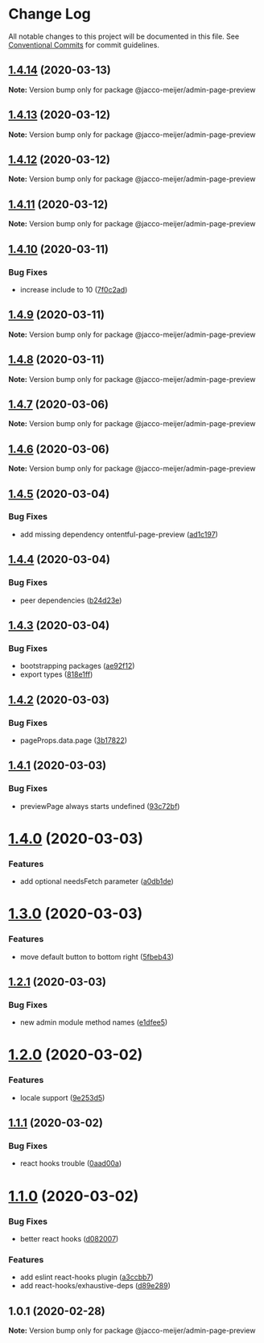 # Change Log

All notable changes to this project will be documented in this file.
See [Conventional Commits](https://conventionalcommits.org) for commit guidelines.

## [1.4.14](https://github.com/jaccomeijer/wheelroom/compare/@jacco-meijer/admin-page-preview@1.4.13...@jacco-meijer/admin-page-preview@1.4.14) (2020-03-13)

**Note:** Version bump only for package @jacco-meijer/admin-page-preview





## [1.4.13](https://github.com/jaccomeijer/wheelroom/compare/@jacco-meijer/admin-page-preview@1.4.12...@jacco-meijer/admin-page-preview@1.4.13) (2020-03-12)

**Note:** Version bump only for package @jacco-meijer/admin-page-preview





## [1.4.12](https://github.com/jaccomeijer/wheelroom/compare/@jacco-meijer/admin-page-preview@1.4.11...@jacco-meijer/admin-page-preview@1.4.12) (2020-03-12)

**Note:** Version bump only for package @jacco-meijer/admin-page-preview





## [1.4.11](https://github.com/jaccomeijer/wheelroom/compare/@jacco-meijer/admin-page-preview@1.4.10...@jacco-meijer/admin-page-preview@1.4.11) (2020-03-12)

**Note:** Version bump only for package @jacco-meijer/admin-page-preview





## [1.4.10](https://github.com/jaccomeijer/wheelroom/compare/@jacco-meijer/admin-page-preview@1.4.9...@jacco-meijer/admin-page-preview@1.4.10) (2020-03-11)


### Bug Fixes

* increase include to 10 ([7f0c2ad](https://github.com/jaccomeijer/wheelroom/commit/7f0c2ad93717ec494aaed801f5cb52165a0445bc))





## [1.4.9](https://github.com/jaccomeijer/wheelroom/compare/@jacco-meijer/admin-page-preview@1.4.8...@jacco-meijer/admin-page-preview@1.4.9) (2020-03-11)

**Note:** Version bump only for package @jacco-meijer/admin-page-preview





## [1.4.8](https://github.com/jaccomeijer/wheelroom/compare/@jacco-meijer/admin-page-preview@1.4.7...@jacco-meijer/admin-page-preview@1.4.8) (2020-03-11)

**Note:** Version bump only for package @jacco-meijer/admin-page-preview





## [1.4.7](https://github.com/jaccomeijer/wheelroom/compare/@jacco-meijer/admin-page-preview@1.4.6...@jacco-meijer/admin-page-preview@1.4.7) (2020-03-06)

**Note:** Version bump only for package @jacco-meijer/admin-page-preview





## [1.4.6](https://github.com/jaccomeijer/wheelroom/compare/@jacco-meijer/admin-page-preview@1.4.5...@jacco-meijer/admin-page-preview@1.4.6) (2020-03-06)

**Note:** Version bump only for package @jacco-meijer/admin-page-preview





## [1.4.5](https://github.com/jaccomeijer/wheelroom/compare/@jacco-meijer/admin-page-preview@1.4.4...@jacco-meijer/admin-page-preview@1.4.5) (2020-03-04)


### Bug Fixes

* add missing dependency ontentful-page-preview ([ad1c197](https://github.com/jaccomeijer/wheelroom/commit/ad1c197787ce6fcf32b6c688faa15c8a7ff270c0))





## [1.4.4](https://github.com/jaccomeijer/wheelroom/compare/@jacco-meijer/admin-page-preview@1.4.3...@jacco-meijer/admin-page-preview@1.4.4) (2020-03-04)


### Bug Fixes

* peer dependencies ([b24d23e](https://github.com/jaccomeijer/wheelroom/commit/b24d23edf770399ae574d80319d2bf04073132d1))





## [1.4.3](https://github.com/jaccomeijer/wheelroom/compare/@jacco-meijer/admin-page-preview@1.4.2...@jacco-meijer/admin-page-preview@1.4.3) (2020-03-04)


### Bug Fixes

* bootstrapping packages ([ae92f12](https://github.com/jaccomeijer/wheelroom/commit/ae92f12b4586df52e3f088976f784fff51ceff96))
* export types ([818e1ff](https://github.com/jaccomeijer/wheelroom/commit/818e1ff0a3063c445607d6fde447f20993faa1fc))





## [1.4.2](https://github.com/jaccomeijer/wheelroom/compare/@jacco-meijer/admin-page-preview@1.4.1...@jacco-meijer/admin-page-preview@1.4.2) (2020-03-03)


### Bug Fixes

* pageProps.data.page ([3b17822](https://github.com/jaccomeijer/wheelroom/commit/3b17822a99f880e0b804994c91e513f83ab28fa4))





## [1.4.1](https://github.com/jaccomeijer/wheelroom/compare/@jacco-meijer/admin-page-preview@1.4.0...@jacco-meijer/admin-page-preview@1.4.1) (2020-03-03)


### Bug Fixes

* previewPage always starts undefined ([93c72bf](https://github.com/jaccomeijer/wheelroom/commit/93c72bf9f9aed966a172a29c6c58d2cf4d4cc566))





# [1.4.0](https://github.com/jaccomeijer/wheelroom/compare/@jacco-meijer/admin-page-preview@1.3.0...@jacco-meijer/admin-page-preview@1.4.0) (2020-03-03)


### Features

* add optional needsFetch parameter ([a0db1de](https://github.com/jaccomeijer/wheelroom/commit/a0db1de4014b362bf93ef608891bde986bd99d3d))





# [1.3.0](https://github.com/jaccomeijer/wheelroom/compare/@jacco-meijer/admin-page-preview@1.2.1...@jacco-meijer/admin-page-preview@1.3.0) (2020-03-03)


### Features

* move default button to bottom right ([5fbeb43](https://github.com/jaccomeijer/wheelroom/commit/5fbeb43))





## [1.2.1](https://github.com/jaccomeijer/wheelroom/compare/@jacco-meijer/admin-page-preview@1.2.0...@jacco-meijer/admin-page-preview@1.2.1) (2020-03-03)


### Bug Fixes

* new admin module method names ([e1dfee5](https://github.com/jaccomeijer/wheelroom/commit/e1dfee5))





# [1.2.0](https://github.com/jaccomeijer/wheelroom/compare/@jacco-meijer/admin-page-preview@1.1.1...@jacco-meijer/admin-page-preview@1.2.0) (2020-03-02)


### Features

* locale support ([9e253d5](https://github.com/jaccomeijer/wheelroom/commit/9e253d517f46d86583d31e093947561564ce7f6e))





## [1.1.1](https://github.com/jaccomeijer/wheelroom/compare/@jacco-meijer/admin-page-preview@1.1.0...@jacco-meijer/admin-page-preview@1.1.1) (2020-03-02)


### Bug Fixes

* react hooks trouble ([0aad00a](https://github.com/jaccomeijer/wheelroom/commit/0aad00ac1adc8e1de6c2819f9b23faf30313811a))





# [1.1.0](https://github.com/jaccomeijer/wheelroom/compare/@jacco-meijer/admin-page-preview@1.0.1...@jacco-meijer/admin-page-preview@1.1.0) (2020-03-02)


### Bug Fixes

* better react hooks ([d082007](https://github.com/jaccomeijer/wheelroom/commit/d082007691a4ae5ec6cb4e517acf567b38666234))


### Features

* add eslint react-hooks plugin ([a3ccbb7](https://github.com/jaccomeijer/wheelroom/commit/a3ccbb7f87ba49acb13f22082af552e7d4af74ba))
* add react-hooks/exhaustive-deps ([d89e289](https://github.com/jaccomeijer/wheelroom/commit/d89e28901b158d1ef191958a18280d926c08fd7a))





## 1.0.1 (2020-02-28)

**Note:** Version bump only for package @jacco-meijer/admin-page-preview
